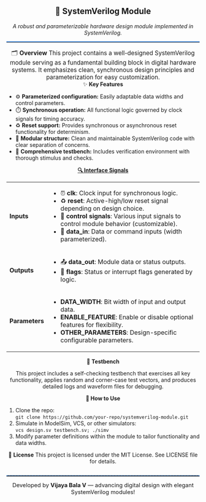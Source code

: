 <div align="center"> <h2>🔷 SystemVerilog Module</h2> <em>A robust and parameterizable hardware design module implemented in SystemVerilog.</em> </div> <hr style="border:none; border-top:2px solid #4A90E2; margin-bottom:1.2em;"/> <div align="center" style="font-size:1.1em;">
🗂️ <b>Overview</b>
This project contains a well-designed SystemVerilog module serving as a fundamental building block in digital hardware systems. It emphasizes clean, synchronous design principles and parameterization for easy customization.

</div>
<div align="center">
✨ <b>Key Features</b>

</div> <ul> <li>⚙️ <b>Parameterized configuration:</b> Easily adaptable data widths and control parameters.</li> <li>⏱️ <b>Synchronous operation:</b> All functional logic governed by clock signals for timing accuracy.</li> <li>♻️ <b>Reset support:</b> Provides synchronous or asynchronous reset functionality for determinism.</li> <li>🔌 <b>Modular structure:</b> Clean and maintainable SystemVerilog code with clear separation of concerns.</li> <li>🧪 <b>Comprehensive testbench:</b> Includes verification environment with thorough stimulus and checks.</li> </ul> <div align="center">
<u><b>🔍 Interface Signals</b></u>

</div> <table align="center"> <tr><td><b>Inputs</b></td><td> <ul> <li>⏰ <b>clk</b>: Clock input for synchronous logic.</li> <li>♻️ <b>reset</b>: Active-high/low reset signal depending on design choice.</li> <li>🔧 <b>control signals</b>: Various input signals to control module behavior (customizable).</li> <li>🔢 <b>data_in</b>: Data or command inputs (width parameterized).</li> </ul> </td></tr> <tr><td><b>Outputs</b></td><td> <ul> <li>📤 <b>data_out</b>: Module data or status outputs.</li> <li>🔔 <b>flags</b>: Status or interrupt flags generated by logic.</li> </ul> </td></tr> <tr><td><b>Parameters</b></td><td> <ul> <li><b>DATA_WIDTH</b>: Bit width of input and output data.</li> <li><b>ENABLE_FEATURE</b>: Enable or disable optional features for flexibility.</li> <li><b>OTHER_PARAMETERS</b>: Design-specific configurable parameters.</li> </ul> </td></tr> </table> <div align="center">
🌟 <b>Testbench</b>

</div> <p align="center">This project includes a self-checking testbench that exercises all key functionality, applies random and corner-case test vectors, and produces detailed logs and waveform files for debugging.</p> <div align="center">
<b>🚀 How to Use</b>

</div> <ol> <li>Clone the repo: <br><code>git clone https://github.com/your-repo/systemverilog-module.git</code></li> <li>Simulate in ModelSim, VCS, or other simulators: <br><code>vcs design.sv testbench.sv; ./simv</code></li> <li>Modify parameter definitions within the module to tailor functionality and data widths.</li> </ol> <div align="center">
📄 <b>License</b>
This project is licensed under the MIT License. See LICENSE file for details.

</div> <hr style="border:none; border-top:2px dotted #4A90E2; margin-top:2em;"/> <div align="center" style="font-size:1.05em;"> Developed by <b>Vijaya Bala V</b> — advancing digital design with elegant SystemVerilog modules! </div>
